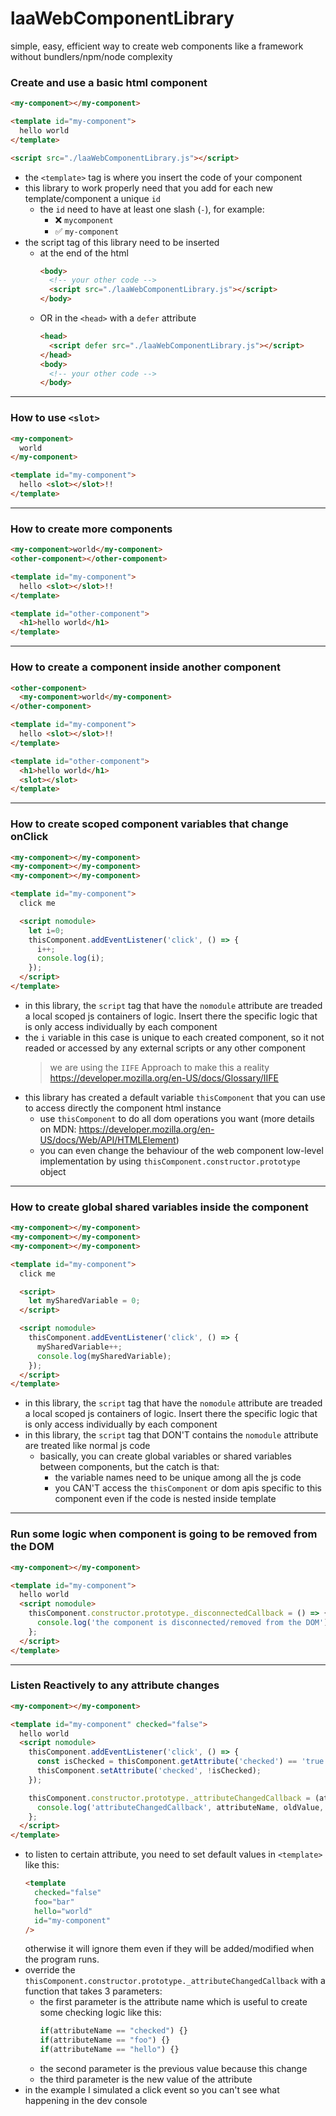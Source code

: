 # laaWebComponentLibrary
simple, easy, efficient way to create web components like a framework without bundlers/npm/node complexity

### Create and use a basic html component

```html
<my-component></my-component>

<template id="my-component">
  hello world
</template>

<script src="./laaWebComponentLibrary.js"></script>
```

- the `<template>` tag is where you insert the code of your component
- this library to work properly need that you add for each new template/component a unique `id`
  - the `id` need to have at least one slash (`-`), for example:
    - ❌ `mycomponent`
    - ✅ `my-component`
- the script tag of this library need to be inserted
  - at the end of the html
    ```html
    <body>
      <!-- your other code -->
      <script src="./laaWebComponentLibrary.js"></script>
    </body>
    ```
  - OR in the `<head>` with a `defer` attribute
    ```html
    <head>
      <script defer src="./laaWebComponentLibrary.js"></script>
    </head>
    <body>
      <!-- your other code -->
    </body>
    ```

---

### How to use `<slot>`

```html
<my-component>
  world
</my-component>

<template id="my-component">
  hello <slot></slot>!!
</template>
```

---

### How to create more components

```html
<my-component>world</my-component>
<other-component></other-component>

<template id="my-component">
  hello <slot></slot>!!
</template>

<template id="other-component">
  <h1>hello world</h1>
</template>
```

---

### How to create a component inside another component

```html
<other-component>
  <my-component>world</my-component>
</other-component>

<template id="my-component">
  hello <slot></slot>!!
</template>

<template id="other-component">
  <h1>hello world</h1>
  <slot></slot>
</template>
```

---

### How to create scoped component variables that change onClick

```html
<my-component></my-component>
<my-component></my-component>
<my-component></my-component>

<template id="my-component">
  click me

  <script nomodule>
    let i=0;
    thisComponent.addEventListener('click', () => {
      i++;
      console.log(i);
    });
  </script>
</template>
```

- in this library, the `script` tag that have the `nomodule` attribute are treaded a local scoped js containers of logic. Insert there the specific logic that is only access individually by each component
- the `i` variable in this case is unique to each created component, so it not readed or accessed by any external scripts or any other component
  > we are using the `IIFE` Approach to make this a reality https://developer.mozilla.org/en-US/docs/Glossary/IIFE
- this library has created a default variable `thisComponent` that you can use to access directly the component html instance
  - use `thisComponent` to do all dom operations you want (more details on MDN: https://developer.mozilla.org/en-US/docs/Web/API/HTMLElement)
  - you can even change the behaviour of the web component low-level implementation by using `thisComponent.constructor.prototype` object
 
---

### How to create global shared variables inside the component

```html
<my-component></my-component>
<my-component></my-component>
<my-component></my-component>

<template id="my-component">
  click me

  <script>
    let mySharedVariable = 0;
  </script>

  <script nomodule>
    thisComponent.addEventListener('click', () => {
      mySharedVariable++;
      console.log(mySharedVariable);
    });
  </script>
</template>
```

- in this library, the `script` tag that have the `nomodule` attribute are treaded a local scoped js containers of logic. Insert there the specific logic that is only access individually by each component
- in this library, the `script` tag that DON'T contains the `nomodule` attribute are treated like normal js code
   - basically, you can create global variables or shared variables between components, but the catch is that:
      - the variable names need to be unique among all the js code
      - you CAN'T access the `thisComponent` or dom apis specific to this component even if the code is nested inside template

---

### Run some logic when component is going to be removed from the DOM

```html
<my-component></my-component>

<template id="my-component">
  hello world
  <script nomodule>
    thisComponent.constructor.prototype._disconnectedCallback = () => {
      console.log('the component is disconnected/removed from the DOM');
    };
  </script>
</template>
```

---

### Listen Reactively to any attribute changes

```html
<my-component></my-component>

<template id="my-component" checked="false">
  hello world
  <script nomodule>
    thisComponent.addEventListener('click', () => {
      const isChecked = thisComponent.getAttribute('checked') == 'true';
      thisComponent.setAttribute('checked', !isChecked);
    });

    thisComponent.constructor.prototype._attributeChangedCallback = (attributeName, oldValue, newValue) => {
      console.log('attributeChangedCallback', attributeName, oldValue, newValue);
    };
  </script>
</template>
```
- to listen to certain attribute, you need to set default values in `<template>` like this:
  ```html
  <template
    checked="false"
    foo="bar"
    hello="world"
    id="my-component"
  />
  ```
  otherwise it will ignore them even if they will be added/modified when the program runs.
- override the `thisComponent.constructor.prototype._attributeChangedCallback` with a function that takes 3 parameters:
  - the first parameter is the attribute name which is useful to create some checking logic like this:
    ```js
    if(attributeName == "checked") {}
    if(attributeName == "foo") {}
    if(attributeName == "hello") {}
    ```
  - the second parameter is the previous value because this change
  - the third parameter is the new value of the attribute
- in the example I simulated a click event so you can't see what happening in the dev console
  
